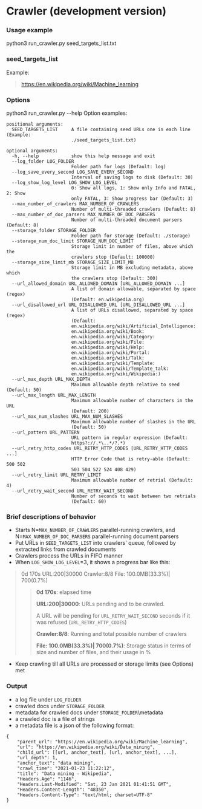 # Crawler (development version)

### Usage example
python3 run_crawler.py seed_targets_list.txt

### seed_targets_list
Example:
> https://en.wikipedia.org/wiki/Machine_learning

### Options
python3 run_crawler.py --help
Option examples:
```
positional arguments:
  SEED_TARGETS_LIST     A file containing seed URLs one in each line (Example:
                        ./seed_targets_list.txt)

optional arguments:
  -h, --help            show this help message and exit
  --log_folder LOG_FOLDER
                        Folder path for logs (Default: log)
  --log_save_every_second LOG_SAVE_EVERY_SECOND
                        Interval of saving logs to disk (Default: 30)
  --log_show_log_level LOG_SHOW_LOG_LEVEL
                        0: Show all logs, 1: Show only Info and FATAL, 2: Show
                        only FATAL, 3: Show progress bar (Default: 3)
  --max_number_of_crawlers MAX_NUMBER_OF_CRAWLERS
                        Number of multi-threaded crawlers (Default: 8)
  --max_number_of_doc_parsers MAX_NUMBER_OF_DOC_PARSERS
                        Number of multi-threaded document parsers (Default: 8)
  --storage_folder STORAGE_FOLDER
                        Folder path for storage (Default: ./storage)
  --storage_num_doc_limit STORAGE_NUM_DOC_LIMIT
                        Storage limit in number of files, above which the
                        crawlers stop (Default: 100000)
  --storage_size_limit_mb STORAGE_SIZE_LIMIT_MB
                        Storage limit in MB excluding metadata, above which
                        the crawlers stop (Default: 300)
  --url_allowed_domain URL_ALLOWED_DOMAIN [URL_ALLOWED_DOMAIN ...]
                        A list of domain allowable, separated by space (regex)
                        (Default: en.wikipedia.org)
  --url_disallowed_url URL_DISALLOWED_URL [URL_DISALLOWED_URL ...]
                        A list of URLs disallowed, separated by space (regex)
                        (Default:
                        en.wikipedia.org/wiki/Artificial_Intelligence:
                        en.wikipedia.org/wiki/Book:
                        en.wikipedia.org/wiki/Category:
                        en.wikipedia.org/wiki/File:
                        en.wikipedia.org/wiki/Help:
                        en.wikipedia.org/wiki/Portal:
                        en.wikipedia.org/wiki/Talk:
                        en.wikipedia.org/wiki/Template:
                        en.wikipedia.org/wiki/Template_talk:
                        en.wikipedia.org/wiki/Wikipedia:)
  --url_max_depth URL_MAX_DEPTH
                        Maximum allowable depth relative to seed (Default: 50)
  --url_max_length URL_MAX_LENGTH
                        Maximum allowable number of characters in the URL
                        (Default: 200)
  --url_max_num_slashes URL_MAX_NUM_SLASHES
                        Maximum allowable number of slashes in the URL
                        (Default: 50)
  --url_pattern URL_PATTERN
                        URL pattern in regular expression (Default:
                        https?://.*\..*/?.*)
  --url_retry_http_codes URL_RETRY_HTTP_CODES [URL_RETRY_HTTP_CODES ...]
                        HTTP Error Code that is retry-able (Default: 500 502
                        503 504 522 524 408 429)
  --url_retry_limit URL_RETRY_LIMIT
                        Maximum allowable number of retrial (Default: 4)
  --url_retry_wait_second URL_RETRY_WAIT_SECOND
                        Number of seconds to wait between two retrials
                        (Default: 60)
```

### Brief descriptions of behavior
- Starts N=```MAX_NUMBER_OF_CRAWLERS``` parallel-running crawlers, and N=```MAX_NUMBER_OF_DOC_PARSERS``` parallel-running document parsers
- Put URLs in ```SEED_TARGETS_LIST``` into crawlers' queue, followed by extracted links from crawled documents
- Crawlers process the URLs in FIFO manner
- When ```LOG_SHOW_LOG_LEVEL```=3, it shows a progress bar like this:

> 0d  170s URL:200|30000 Crawler:8/8 File: 100.0MB(33.3%)|   700(0.7%)
>> **0d  170s**: elapsed time
>>
>> **URL:200|30000**: URLs pending and to be crawled. 
>>
>> A URL will be pending for ```URL_RETRY_WAIT_SECOND``` seconds if it was refused (```URL_RETRY_HTTP_CODES```)
>>
>> **Crawler:8/8**: Running and total possible number of crawlers
>>
>> **File: 100.0MB(33.3%)|   700(0.7%)**: Storage status in terms of size and number of files, and their usage in %

- Keep crawling till all URLs are processed or storage limits (see Options) met

### Output
- a log file under ```LOG_FOLDER```
- crawled docs under ```STORAGE_FOLDER```
- metadata for crawled docs under ```STORAGE_FOLDER```\metadata
- a crawled doc is a file of strings
- a metadata file is a json of the following format:
```
{
    "parent_url": "https://en.wikipedia.org/wiki/Machine_learning",
    "url": "https://en.wikipedia.org/wiki/Data_mining", 
    "child_url": [[url, anchor_text], [url, anchor_text], ...],
    "url_depth": 1, 
    "anchor_text": "data mining", 
    "crawl_time": "2021-01-23 11:22:12", 
    "title": "Data mining - Wikipedia", 
    "Headers.Age": "1146", 
    "Headers.Last-Modified": "Sat, 23 Jan 2021 01:41:51 GMT", 
    "Headers.Content-Length": "48350", 
    "Headers.Content-Type": "text/html; charset=UTF-8"
}
```
